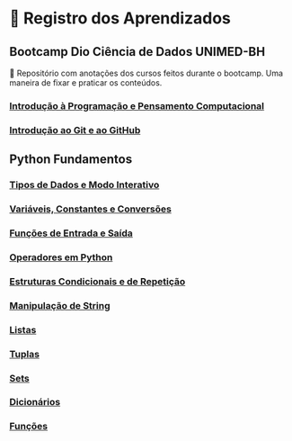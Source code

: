 # 🚀 Registro dos Aprendizados 
## Bootcamp Dio Ciência de Dados UNIMED-BH

 📓 Repositório com anotações dos cursos feitos durante o bootcamp. Uma maneira de fixar e praticar os conteúdos.

### [Introdução à Programação e Pensamento Computacional](1.onboarding/pense-cmpt.md)

### [Introdução ao Git e ao GitHub](1.onboarding/git-github.md)

## Python Fundamentos

### [Tipos de Dados e Modo Interativo](2.python/tipo&interativo.md)

### [Variáveis, Constantes e Conversões](2.python/var-cnvr.md)

### [Funções de Entrada e Saída](2.python/entrada-saida.md)

### [Operadores em Python](2.python/operadores.md)

### [Estruturas Condicionais e de Repetição](2.python/cond-rep.md)

### [Manipulação de String](2.python/strings.md)

### [Listas](2.python/estrut-dados-list.md)

### [Tuplas](2.python/estrut-dados-tuples.md)

### [Sets](2.python/conjuntos.md)

### [Dicionários](2.python/dicionarios.md)

### [Funções](2.python/funcoes.md)
